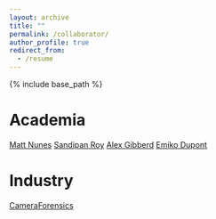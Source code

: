```yaml
---
layout: archive
title: ""
permalink: /collaborator/
author_profile: true
redirect_from:
  - /resume
---
```


{% include base_path %}

Academia
====
[Matt Nunes](https://people.bath.ac.uk/man54/homepage.html)
[Sandipan Roy](https://researchportal.bath.ac.uk/en/persons/sandipan-roy)
[Alex Gibberd](https://sites.google.com/view/gibberd/)
[Emiko Dupont](https://researchportal.bath.ac.uk/en/persons/emiko-dupont)

Industry
====
[CameraForensics](https://www.cameraforensics.com/)


